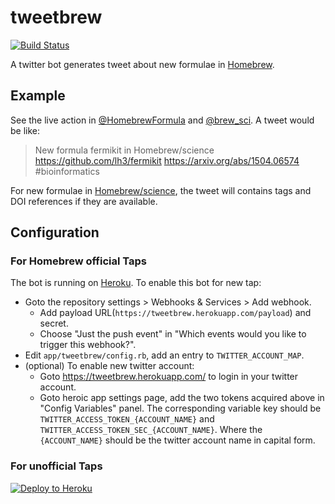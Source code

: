 # tweetbrew

[![Build Status](https://travis-ci.org/Homebrew/tweetbrew.svg?branch=master)](https://travis-ci.org/Homebrew/tweetbrew)

A twitter bot generates tweet about new formulae in [Homebrew](https://brew.sh).

## Example

See the live action in [@HomebrewFormula](https://twitter.com/HomebrewFormula) and [@brew_sci](https://twitter.com/brew_sci). A tweet would be like:

> New formula fermikit in Homebrew/science https://github.com/lh3/fermikit  https://arxiv.org/abs/1504.06574  #bioinformatics

For new formulae in [Homebrew/science](https://github.com/Homebrew/homebrew-science), the tweet will contains tags and DOI references if they are available.

## Configuration

### For Homebrew official Taps

The bot is running on [Heroku](https://www.heroku.com). To enable this bot for new tap:

* Goto the repository settings > Webhooks & Services > Add webhook.
  * Add payload URL(`https://tweetbrew.herokuapp.com/payload`) and secret.
  * Choose "Just the push event" in "Which events would you like to trigger this webhook?".
* Edit `app/tweetbrew/config.rb`, add an entry to `TWITTER_ACCOUNT_MAP`.
* (optional) To enable new twitter account:
  * Goto https://tweetbrew.herokuapp.com/ to login in your twitter account.
  * Goto heroic app settings page, add the two tokens acquired above in "Config Variables" panel. The corresponding variable key should be `TWITTER_ACCESS_TOKEN_{ACCOUNT_NAME}` and `TWITTER_ACCESS_TOKEN_SEC_{ACCOUNT_NAME}`. Where the `{ACCOUNT_NAME}` should be the twitter account name in capital form.

### For unofficial Taps

[![Deploy to Heroku](https://www.herokucdn.com/deploy/button.svg)](https://heroku.com/deploy)
